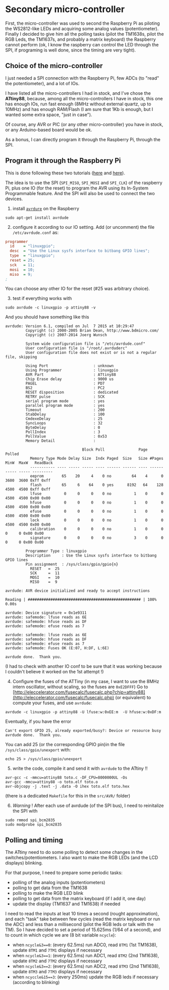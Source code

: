 # Secondary micro-controller

First, the micro-controller was used to second the Raspberry Pi as piloting the WS2812-like LEDs and acquiring some analog values (potentiometer).
Finally I decided to give him all the polling tasks (pilot the TM1638s, pilot the RGB Leds, the TM1637s, and probably a matrix keyboard) the Raspberry cannot perform (ok, I know the raspberry can control the LED through the SPI, if programing is well done, since the timing are very tight).

## Choice of the micro-controller

I just needed a SPI connection with the Raspberry Pi, few ADCs (to "read" the potentiometer), and a lot of IOs.


I have listed all the micro-controllers I had in stock, and I've chose the  **ATtiny88**, because, among all the micro-controllers I have in stock, this one has enough IOs, run fast enough (8MHz without external quartz, up to 10MHz) and has enough RAM/Flash (I am sure that 1Kb is enough, but I wanted some extra space, "just in case").

Of course, any AVR or PIC (or any other micro-controller) you have in stock, or any Arduino-based board would be ok.

As a bonus, I can directly program it through the Raspberry Pi, through the SPI.

## Program it through the Raspberry Pi

This is done following these two tutorials ([here](https://www.rototron.info/raspberry-pi-avr-programmer-spi-tutorial/) and [here](http://ozzmaker.com/program-avr-using-raspberry-pi-gpio/)).

The idea is to use the SPI (`SPI_MISO`, `SPI_MOSI` and `SPI_CLK`) of the raspberry Pi, plus one IO (for the reset) to program the AVR using its In-System Programmable feature. And the SPI will also be used to connect the two devices.

1. install [`avrdure`](http://www.nongnu.org/avrdude/) on the Raspberry 
    
```Shell
sudo apt-get install avrdude
```
    
2. configure it according to our IO setting. Add (or uncomment) the file `/etc/avrdude.conf` as:

```INI
programmer
  id    = "linuxgpio";
  desc  = "Use the Linux sysfs interface to bitbang GPIO lines";
  type  = "linuxgpio";
  reset = 25;
  sck   = 11;
  mosi  = 10;
  miso  = 9;
;
```
You can choose any other IO for the reset (#25 was arbitrary choice).

3. test if everything works with

```Shell
sudo avrdude -c linuxgpio -p attiny88 -v
```
And you should have something like this
```
avrdude: Version 6.1, compiled on Jul  7 2015 at 10:29:47
         Copyright (c) 2000-2005 Brian Dean, http://www.bdmicro.com/
         Copyright (c) 2007-2014 Joerg Wunsch

         System wide configuration file is "/etc/avrdude.conf"
         User configuration file is "/root/.avrduderc"
         User configuration file does not exist or is not a regular file, skipping

         Using Port                    : unknown
         Using Programmer              : linuxgpio
         AVR Part                      : ATtiny88
         Chip Erase delay              : 9000 us
         PAGEL                         : PD7
         BS2                           : PC2
         RESET disposition             : dedicated
         RETRY pulse                   : SCK
         serial program mode           : yes
         parallel program mode         : yes
         Timeout                       : 200
         StabDelay                     : 100
         CmdexeDelay                   : 25
         SyncLoops                     : 32
         ByteDelay                     : 0
         PollIndex                     : 3
         PollValue                     : 0x53
         Memory Detail                 :

                                  Block Poll               Page                       Polled
           Memory Type Mode Delay Size  Indx Paged  Size   Size #Pages MinW  MaxW   ReadBack
           ----------- ---- ----- ----- ---- ------ ------ ---- ------ ----- ----- ---------
           eeprom        65    20     4    0 no         64    4      0  3600  3600 0xff 0xff
           flash         65     6    64    0 yes      8192   64    128  4500  4500 0xff 0xff
           lfuse          0     0     0    0 no          1    0      0  4500  4500 0x00 0x00
           hfuse          0     0     0    0 no          1    0      0  4500  4500 0x00 0x00
           efuse          0     0     0    0 no          1    0      0  4500  4500 0x00 0x00
           lock           0     0     0    0 no          1    0      0  4500  4500 0x00 0x00
           calibration    0     0     0    0 no          1    0      0     0     0 0x00 0x00
           signature      0     0     0    0 no          3    0      0     0     0 0x00 0x00

         Programmer Type : linuxgpio
         Description     : Use the Linux sysfs interface to bitbang GPIO lines
         Pin assignment  : /sys/class/gpio/gpio{n}
           RESET   =  25
           SCK     =  11
           MOSI    =  10
           MISO    =  9

avrdude: AVR device initialized and ready to accept instructions

Reading | ################################################## | 100% 0.00s

avrdude: Device signature = 0x1e9311
avrdude: safemode: lfuse reads as 6E
avrdude: safemode: hfuse reads as DF
avrdude: safemode: efuse reads as 7

avrdude: safemode: lfuse reads as 6E
avrdude: safemode: hfuse reads as DF
avrdude: safemode: efuse reads as 7
avrdude: safemode: Fuses OK (E:07, H:DF, L:6E)

avrdude done.  Thank you.

```
(I had to check with another IO conf to be sure that it was working because I couldn't believe it worked on the 1st attempt !)

4. Configure the fuses of the ATTiny
(in my case, I want to use the 8MHz intern oscillator, without scaling, so the fuses are `0xE2DFFF`)
Go to [http://eleccelerator.com/fusecalc/fusecalc.php?chip=attiny88](http://eleccelerator.com/fusecalc/fusecalc.php) (or equivalent) to compute your fuses, and use `avrdude`:
```Shell
avrdude -c linuxgpio -p attiny88 -U lfuse:w:0xEE:m 	-U hfuse:w:0xDF:m   
```

Eventually, if you have the error 
```
Can't export GPIO 25, already exported/busy?: Device or resource busy
avrdude done.  Thank you.
```
You can add 25 (or the corresponding GPIO pin)in the file `/sys/class/gpio/unexport` with:
```shell
echo 25 > /sys/class/gpio/unexport
```


5. write the code, compile it and send it with `avrdude` to the ATtiny !!

```
avr-gcc -c -mmcu=attiny88 toto.c -DF_CPU=8000000UL -Os
avr-gcc -mmcu=attiny88 -o toto.elf toto.o
avr-objcopy -j .text -j .data -O ihex toto.elf toto.hex
```

(there is a dedicated `Makefile` for this in the `src/AVR/` folder)

6. *Warning* !
After each use of avrdude (of the SPI bus), I need to reinitalize the SPI with
```
sudo rmmod spi_bcm2835
sudo modprobe spi_bcm2835
```


## Polling and timing

The ATtiny need to do some polling to detect some changes in the switches/potentiometers. I also want to make the RGB LEDs (and the LCD displays) blinking.

For that purpose, I need to prepare some periodic tasks:
- polling of the analog inputs (potentiometers)
- polling to get data from the TM1638
- polling to make the RGB LED blink
- polling to get data from the matrix keyboard (if I add it, one day)
- update the display (TM1637 and TM1638) if needed

I need to read the inputs at leat 10 times a second (rought approximation), and each "task" take between few cycles (read the matrix keyboard or run the ADC) and less than a millisecond (pilot the RGB leds or talk with the TM). So I have decided to set a period of 15.625ms (1/64 of a second), and to count in which cycle we are (8 bit variable `ncycle`):
- when `ncycle&3==0`: (every 62.5ms) run ADC0, read `8TM1` (1st TM1638), update `8TM1` and `7TM1` displays if necessary
- when `ncycle&3==1`: (every 62.5ms) run ADC1, read `8TM2` (2nd TM1638), update `8TM2` and `7TM2` displays if necessary
- when `ncycle&3==2`: (every 62.5ms) run ADC2, read `8TM3` (2nd TM1638), update `8TM3` and `7TM3` displays if necessary
- when `ncyccle&15==3`: (every 250ms) update the RGB leds if necessary (according to blinking)

## 

